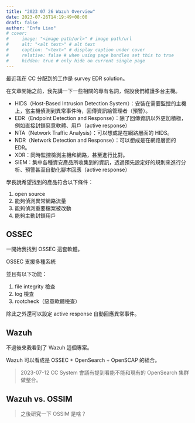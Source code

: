 ```yaml
---
title: "2023 07 26 Wazuh Overview"
date: 2023-07-26T14:19:49+08:00
draft: false
author: "Enfu Liao"
# cover:
#     image: "<image path/url>" # image path/url
#     alt: "<alt text>" # alt text
#     caption: "<text>" # display caption under cover
#     relative: false # when using page bundles set this to true
#     hidden: true # only hide on current single page
---
```


最近我在 CC 分配到的工作是 survey EDR solution。

在文章開始之前，我先講一下一些相關的專有名詞，假設我們維護多台主機。

* HIDS（Host-Based Intrusion Detection System）：安裝在需要監控的主機上，當主機偵測到異常事件時，回傳資訊給管理者（預警）。
* EDR（Endpoint Detection and Response）：除了回傳資訊以外更加積極，例如直接封鎖惡意軟體、用戶（active response）
* NTA（Network Traffic Analysis）：可以想成是在網路層面的 HIDS。
* NDR（Network Detection and Response）：可以想成是在網路層面的 EDR。
* XDR：同時監控檢測主機和網路，甚至進行比對。
* SIEM：集中各種資安產品所收集到的資訊，透過預先設定好的規則來進行分析、預警甚至自動化腳本回應（active response）

學長說希望找到的產品符合以下條件：
1. open source
2. 能夠偵測異常網路流量
3. 能夠偵測重要檔案被改動
4. 能夠主動封鎖用戶

## OSSEC

一開始我找到 OSSEC 這套軟體。

OSSEC 支援多種系統

並且有以下功能：
1. file integrity 檢查
2. log 檢查
3. rootcheck（惡意軟體檢查）

除此之外還可以設定 active response 自動回應異常事件。

## Wazuh

不過後來我看到了 Wazuh 這個專案。

Wazuh 可以看成是 OSSEC + OpenSearch + OpenSCAP 的組合。

> 2023-07-12 CC System 會議有提到看能不能和現有的 OpenSearch 集群做整合。

## Wazuh vs. OSSIM

> 之後研究一下 OSSIM 是啥？
